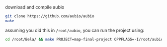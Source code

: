 download and compile aubio
```bash
git clone https://github.com/aubio/aubio
make
```

assuming you did this in `/root/aubio`, you can run the project using:

```bash
cd /root/Bela/ && make PROJECT=map-final-project CPPFLAGS=-I/root/aubio/src CFLAGS=-I/root/aubio/src LDFLAGS=-L/root/aubio/build/src LDLIBS=-laubio run
```